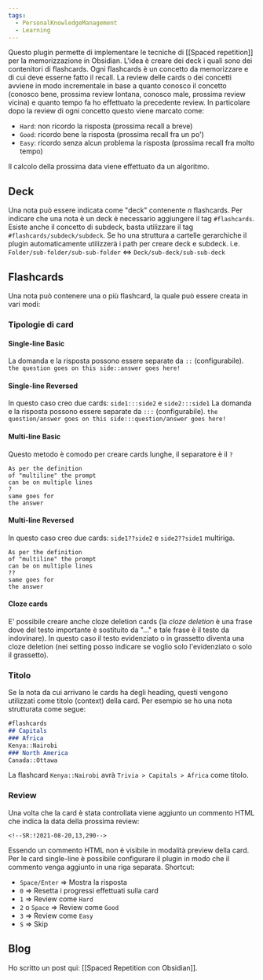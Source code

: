 ```yaml
---
tags:
  - PersonalKnowledgeManagement
  - Learning
---
```



Questo plugin permette di implementare le tecniche di [[Spaced repetition]] per la memorizzazione in Obsidian.
L'idea è creare dei deck i quali sono dei contenitori di flashcards. Ogni flashcards è un concetto da memorizzare e di cui deve esserne fatto il recall.
La review delle cards o dei concetti avviene in modo incrementale in base a quanto conosco il concetto (conosco bene, prossima review lontana, conosco male, prossima review vicina) e quanto tempo fa ho effettuato la precedente review.
In particolare dopo la review di ogni concetto questo viene marcato come:
- `Hard`: non ricordo la risposta (prossima recall a breve)
- `Good`: ricordo bene la risposta (prossima recall fra un po')
- `Easy`: ricordo senza alcun problema la risposta (prossima recall fra molto tempo)

Il calcolo della prossima data viene effettuato da un algoritmo.

## Deck
Una nota può essere indicata come "deck" contenente *n* flashcards. Per indicare che una nota è un deck è necessario aggiungere il tag `#flashcards`.
Esiste anche il concetto di subdeck, basta utilizzare il tag
`#flashcards/subdeck/subdeck`.
Se ho una struttura a cartelle gerarchiche il plugin automaticamente utilizzerà i path per creare deck e subdeck.
i.e. `Folder/sub-folder/sub-sub-folder` ⇔ `Deck/sub-deck/sub-sub-deck`

## Flashcards
Una nota può contenere una o più flashcard, la quale può essere creata in vari modi:

### Tipologie di card

#### Single-line Basic
La domanda e la risposta possono essere separate da `::` (configurabile).
`the question goes on this side::answer goes here!`

#### Single-line Reversed
In questo caso creo due cards: `side1:::side2` e `side2:::side1`
La domanda e la risposta possono essere separate da `:::` (configurabile).
`the question/answer goes on this side:::question/answer goes here!`

#### Multi-line Basic
Questo metodo è comodo per creare cards lunghe, il separatore è il `?`
```
As per the definition
of "multiline" the prompt
can be on multiple lines
?
same goes for
the answer
```

#### Multi-line Reversed
In questo caso creo due cards: `side1??side2` e `side2??side1` multiriga.
```
As per the definition
of "multiline" the prompt
can be on multiple lines
??
same goes for
the answer
```

#### Cloze cards
E' possibile creare anche cloze deletion cards (la *cloze deletion* è una frase dove del testo importante è sostituito da "..." e tale frase è il testo da indovinare).
In questo caso il testo evidenziato o in grassetto diventa una cloze deletion (nei setting posso indicare se voglio solo l'evidenziato o solo il grassetto).

### Titolo
Se la nota da cui arrivano le cards ha degli heading, questi vengono utilizzati come titolo (context) della card.
Per esempio se ho una nota strutturata come segue:
```md
#flashcards
## Capitals
### Africa
Kenya::Nairobi
### North America
Canada::Ottawa
```
La flashcard `Kenya::Nairobi` avrà `Trivia > Capitals > Africa` come titolo.

### Review
Una volta che la card è stata controllata viene aggiunto un commento HTML che indica la data della prossima review:
```
<!--SR:!2021-08-20,13,290-->
```
Essendo un commento HTML non è visibile in modalità preview della card. Per le card single-line è possibile configurare il plugin in modo che il commento venga aggiunto in una riga separata.
Shortcut:
- `Space/Enter` => Mostra la risposta
- `0` => Resetta i progressi effettuati sulla card
- `1` => Review come  `Hard`
- `2` o `Space` => Review come `Good`
- `3` => Review come `Easy`
- `S` => Skip

## Blog
Ho scritto un post qui: [[Spaced Repetition con Obsidian]].